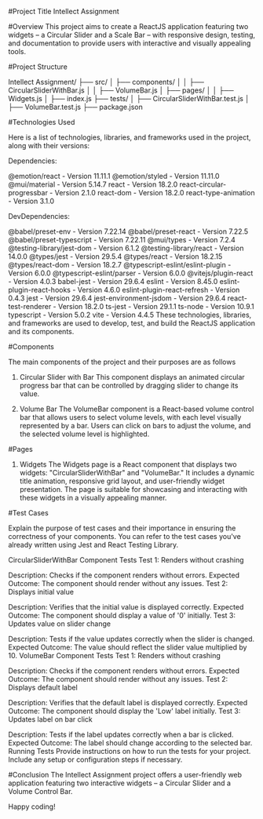 #Project Title
Intellect Assignment 

#Overview
This project aims to create a ReactJS application featuring two widgets – a Circular Slider and a Scale Bar – with responsive design, testing, and documentation to provide users with interactive and visually appealing tools.

#Project Structure

Intellect Assignment/
├── src/
│ ├── components/
│ │ ├── CircularSliderWithBar.js
│ │ ├── VolumeBar.js
│ ├── pages/
│ │ ├── Widgets.js
│ ├── index.js
├── tests/
│ ├── CircularSliderWithBar.test.js
│ ├── VolumeBar.test.js
├── package.json

#Technologies Used

Here is a list of technologies, libraries, and frameworks used in the project, along with their versions:

Dependencies:

@emotion/react - Version 11.11.1
@emotion/styled - Version 11.11.0
@mui/material - Version 5.14.7
react - Version 18.2.0
react-circular-progressbar - Version 2.1.0
react-dom - Version 18.2.0
react-type-animation - Version 3.1.0


DevDependencies:

@babel/preset-env - Version 7.22.14
@babel/preset-react - Version 7.22.5
@babel/preset-typescript - Version 7.22.11
@mui/types - Version 7.2.4
@testing-library/jest-dom - Version 6.1.2
@testing-library/react - Version 14.0.0
@types/jest - Version 29.5.4
@types/react - Version 18.2.15
@types/react-dom - Version 18.2.7
@typescript-eslint/eslint-plugin - Version 6.0.0
@typescript-eslint/parser - Version 6.0.0
@vitejs/plugin-react - Version 4.0.3
babel-jest - Version 29.6.4
eslint - Version 8.45.0
eslint-plugin-react-hooks - Version 4.6.0
eslint-plugin-react-refresh - Version 0.4.3
jest - Version 29.6.4
jest-environment-jsdom - Version 29.6.4
react-test-renderer - Version 18.2.0
ts-jest - Version 29.1.1
ts-node - Version 10.9.1
typescript - Version 5.0.2
vite - Version 4.4.5
These technologies, libraries, and frameworks are used to develop, test, and build the ReactJS application and its components.


#Components

The main components of the project and their purposes are as follows

1. Circular Slider with Bar
This component displays an animated circular progress bar that can be controlled by  dragging slider to change its value.

2. Volume Bar
The VolumeBar component is a React-based volume control bar that allows users to select volume levels, with each level visually represented by a bar. Users can click on bars to adjust the volume, and the selected volume level is highlighted.

#Pages

1. Widgets
The Widgets page is a React component that displays two widgets: "CircularSliderWithBar" and "VolumeBar." It includes a dynamic title animation, responsive grid layout, and user-friendly widget presentation. The page is suitable for showcasing and interacting with these widgets in a visually appealing manner.

#Test Cases

Explain the purpose of test cases and their importance in ensuring the correctness of your components. You can refer to the test cases you've already written using Jest and React Testing Library.

CircularSliderWithBar Component Tests
Test 1: Renders without crashing

Description: Checks if the component renders without errors.
Expected Outcome: The component should render without any issues.
Test 2: Displays initial value

Description: Verifies that the initial value is displayed correctly.
Expected Outcome: The component should display a value of '0' initially.
Test 3: Updates value on slider change

Description: Tests if the value updates correctly when the slider is changed.
Expected Outcome: The value should reflect the slider value multiplied by 10.
VolumeBar Component Tests
Test 1: Renders without crashing

Description: Checks if the component renders without errors.
Expected Outcome: The component should render without any issues.
Test 2: Displays default label

Description: Verifies that the default label is displayed correctly.
Expected Outcome: The component should display the 'Low' label initially.
Test 3: Updates label on bar click

Description: Tests if the label updates correctly when a bar is clicked.
Expected Outcome: The label should change according to the selected bar.
Running Tests
Provide instructions on how to run the tests for your project. Include any setup or configuration steps if necessary.


#Conclusion
The Intellect Assignment project offers a user-friendly web application featuring two interactive widgets – a Circular Slider and a Volume Control Bar.

Happy coding!

